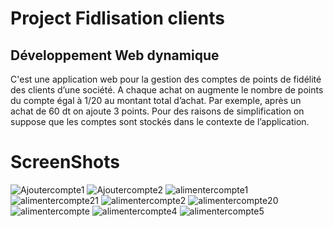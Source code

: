 # Project Fidlisation clients
## Développement Web dynamique
C'est une application web pour la gestion des comptes de points de fidélité
des clients d’une société. A chaque achat on augmente le nombre de points du compte égal
à 1/20 au montant total d’achat. Par exemple, après un achat de 60 dt on ajoute 3 points.
Pour des raisons de simplification on suppose que les comptes sont stockés dans le
contexte de l’application.
# ScreenShots
![Ajoutercompte1](https://user-images.githubusercontent.com/38885637/102009688-6e6d0200-3d39-11eb-8b7c-6912f21fbe90.PNG)
![Ajoutercompte2](https://user-images.githubusercontent.com/38885637/102009693-817fd200-3d39-11eb-9975-9c28c0d56554.PNG)
![alimentercompte1](https://user-images.githubusercontent.com/38885637/102009714-9eb4a080-3d39-11eb-8ee1-7c7573581314.PNG)
![alimentercompte21](https://user-images.githubusercontent.com/38885637/102009732-b724bb00-3d39-11eb-908f-681557f2a685.PNG)
![alimentercompte2](https://user-images.githubusercontent.com/38885637/102219115-4ddeac80-3edf-11eb-8eb3-47ac8161dbb9.PNG)
![alimentercompte20](https://user-images.githubusercontent.com/38885637/102009738-c86dc780-3d39-11eb-8a3e-ae3e707a975c.PNG)
![alimentercompte](https://user-images.githubusercontent.com/38885637/102009705-93617500-3d39-11eb-9fe7-0b73221dc82b.PNG)
![alimentercompte4](https://user-images.githubusercontent.com/38885637/102009749-d885a700-3d39-11eb-9fb0-d3bd59de6f7a.PNG)
![alimentercompte5](https://user-images.githubusercontent.com/38885637/102009763-04a12800-3d3a-11eb-811a-a82cb5309310.PNG)
